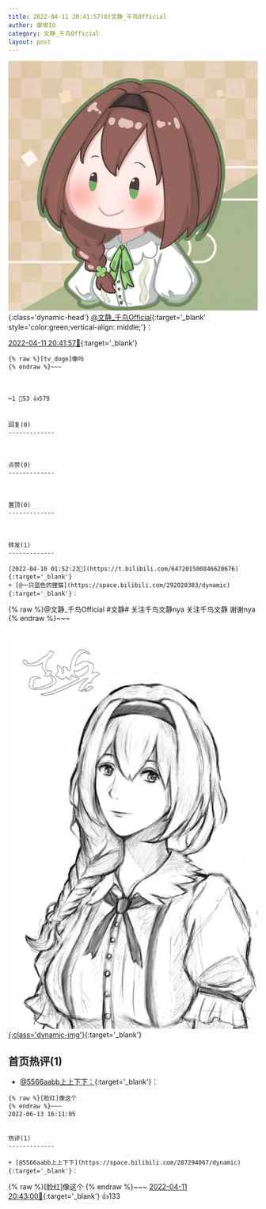 ```yaml
---
title: 2022-04-11 20:41:57(0)文静_千鸟Official
author: 御坂IO
category: 文静_千鸟Official
layout: post
---
```


![img](/images/ac7482ed1b9a7f203dc68c0c4a77c488a27b108a.jpg){:class='dynamic-head'}
[@文静_千鸟Official](https://space.bilibili.com/667526012/dynamic){:target='_blank' style='color:green;vertical-align: middle;'}：

[2022-04-11 20:41:57🔗](https://t.bilibili.com/647863677433675793){:target='_blank'}

~~~
{% raw %}[tv_doge]像吗
{% endraw %}~~~



↪️1 💬53 👍579


回复(0)
-------------



点赞(0)
-------------



置顶(0)
-------------



转发(1)
-------------

[2022-04-10 01:52:23🔗](https://t.bilibili.com/647201500846620676){:target='_blank'}
+ [@一只蓝色的狸猫](https://space.bilibili.com/292020303/dynamic){:target='_blank'}：
~~~
{% raw %}@文静_千鸟Official 
#文静#
关注千鸟文静nya  关注千鸟文静 谢谢nya
{% endraw %}~~~


[![img](/images/bb2520614b528bdd65975bbb7f3f34ffa3d689df.png){:class='dynamic-img'}](/images/bb2520614b528bdd65975bbb7f3f34ffa3d689df.png){:target='_blank'}




首页热评(1)
-------------

+ [@5566aabb上上下下：](https://space.bilibili.com/287294067/dynamic){:target='_blank'}：
~~~
{% raw %}[脸红]像这个
{% endraw %}~~~
2022-06-13 16:11:05


热评(1)
-------------

+ [@5566aabb上上下下](https://space.bilibili.com/287294067/dynamic){:target='_blank'}：
~~~
{% raw %}[脸红]像这个
{% endraw %}~~~
[2022-04-11 20:43:00🔗](https://t.bilibili.com/647863677433675793#reply108885181936){:target='_blank'} 👍133


